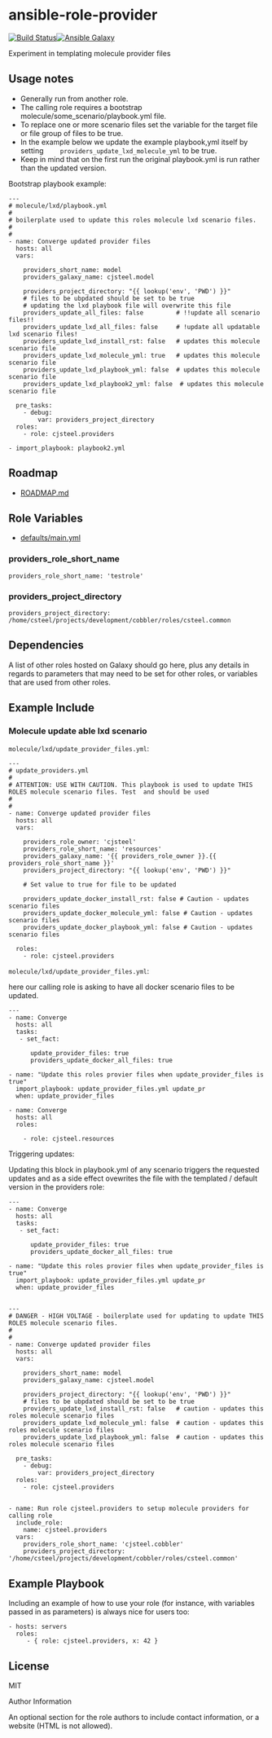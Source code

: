 ansible-role-provider
=========

[![Build Status](https://travis-ci.org/cjsteel/ansible-role-providers.svg?branch=master)](https://travis-ci.org/cjsteel/ansible-role-providers)[![Ansible Galaxy](http://img.shields.io/badge/ansible--galaxy-resources-blue.svg)](https://galaxy.ansible.com/cjsteel/providers/)

Experiment in templating molecule provider files

Usage notes
---

* Generally run from another role.
* The calling role requires a bootstrap molecule/some_scenario/playbook.yml  file.
* To replace one or more scenario files set the variable for the target file or file group of files to be true.
* In the example below we update the example playbook,yml itself by setting `    providers_update_lxd_molecule_yml` to be true.
* Keep in mind that on the first run the original playbook.yml is run rather than the updated version.

Bootstrap playbook example:

```shell
---
# molecule/lxd/playbook.yml
#
# boilerplate used to update this roles molecule lxd scenario files.
#
#
- name: Converge updated provider files
  hosts: all
  vars:

    providers_short_name: model
    providers_galaxy_name: cjsteel.model

    providers_project_directory: "{{ lookup('env', 'PWD') }}"
    # files to be ubpdated should be set to be true
    # updating the lxd playbook file will overwrite this file
    providers_update_all_files: false         # !!update all scenario files!!
    providers_update_lxd_all_files: false     # !update all updatable lxd scenario files!
    providers_update_lxd_install_rst: false   # updates this molecule scenario file
    providers_update_lxd_molecule_yml: true   # updates this molecule scenario file
    providers_update_lxd_playbook_yml: false  # updates this molecule scenario file
    providers_update_lxd_playbook2_yml: false  # updates this molecule scenario file

  pre_tasks:
    - debug:
        var: providers_project_directory
  roles:
    - role: cjsteel.providers

- import_playbook: playbook2.yml
```



Roadmap
-------

* [ROADMAP.md](./ROADMAP.md)

Role Variables
--------------

* [defaults/main.yml](defaults/main.yml)

### providers_role_short_name

```shell
providers_role_short_name: 'testrole'
```

### providers_project_directory

```shell
providers_project_directory: /home/csteel/projects/development/cobbler/roles/csteel.common
```
Dependencies
------------

A list of other roles hosted on Galaxy should go here, plus any details in
regards to parameters that may need to be set for other roles, or variables that
are used from other roles.

Example Include
---------------

### Molecule update able lxd scenario 

`molecule/lxd/update_provider_files.yml`:

```shell
---
# update_providers.yml
#
# ATTENTION: USE WITH CAUTION. This playbook is used to update THIS ROLES molecule scenario files. Test  and should be used 
#
#
- name: Converge updated provider files
  hosts: all
  vars:

    providers_role_owner: 'cjsteel'
    providers_role_short_name: 'resources'
    providers_galaxy_name: '{{ providers_role_owner }}.{{ providers_role_short_name }}'
    providers_project_directory: "{{ lookup('env', 'PWD') }}"

    # Set value to true for file to be updated

    providers_update_docker_install_rst: false # Caution - updates scenario files
    providers_update_docker_molecule_yml: false # Caution - updates scenario files
    providers_update_docker_playbook_yml: false # Caution - updates scenario files

  roles:
    - role: cjsteel.providers

```

`molecule/lxd/update_provider_files.yml`:

here our calling role is asking to have all docker scenario files to be updated. 

```shell
---
- name: Converge
  hosts: all
  tasks:
   - set_fact:

      update_provider_files: true
      providers_update_docker_all_files: true

- name: "Update this roles provier files when update_provider_files is true"
  import_playbook: update_provider_files.yml update_pr
  when: update_provider_files

- name: Converge
  hosts: all
  roles:

    - role: cjsteel.resources

```

Triggering updates:

Updating this block in playbook.yml of any scenario triggers the requested updates and as a side effect ovewrites the file with the templated / default version in the providers role:

```shell
---
- name: Converge
  hosts: all
  tasks:
   - set_fact:

      update_provider_files: true
      providers_update_docker_all_files: true

- name: "Update this roles provier files when update_provider_files is true"
  import_playbook: update_provider_files.yml update_pr
  when: update_provider_files
  
```



```shell
---
# DANGER - HIGH VOLTAGE - boilerplate used for updating to update THIS ROLES molecule scenario files.
#
#
- name: Converge updated provider files
  hosts: all
  vars:

    providers_short_name: model
    providers_galaxy_name: cjsteel.model

    providers_project_directory: "{{ lookup('env', 'PWD') }}"
    # files to be ubpdated should be set to be true
    providers_update_lxd_install_rst: false   # caution - updates this roles molecule scenario files
    providers_update_lxd_molecule_yml: false  # caution - updates this roles molecule scenario files
    providers_update_lxd_playbook_yml: false  # caution - updates this roles molecule scenario files

  pre_tasks:
    - debug:
        var: providers_project_directory
  roles:
    - role: cjsteel.providers


```



```shell
- name: Run role cjsteel.providers to setup molecule providers for calling role
  include_role:
    name: cjsteel.providers
  vars:
    providers_role_short_name: 'cjsteel.cobbler'
    providers_project_directory: '/home/csteel/projects/development/cobbler/roles/csteel.common'
```
Example Playbook
----------------

Including an example of how to use your role (for instance, with variables
passed in as parameters) is always nice for users too:

    - hosts: servers
      roles:
         - { role: cjsteel.providers, x: 42 }

License
-------

MIT

Author Information

An optional section for the role authors to include contact information, or a
website (HTML is not allowed).
